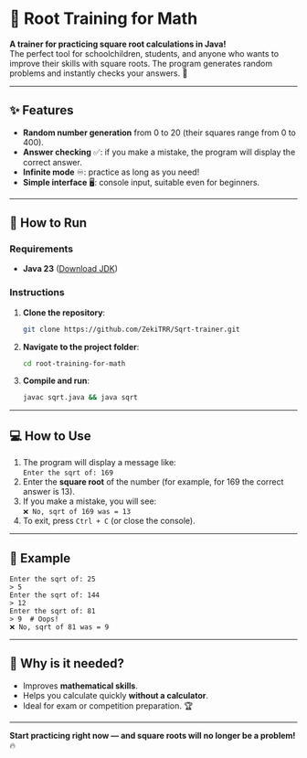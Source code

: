 
# 🧮 Root Training for Math

**A trainer for practicing square root calculations in Java!**  
The perfect tool for schoolchildren, students, and anyone who wants to improve their skills with square roots. The program generates random problems and instantly checks your answers. 🚀

---

## ✨ Features
- **Random number generation** from 0 to 20 (their squares range from 0 to 400).
- **Answer checking** ✅: if you make a mistake, the program will display the correct answer.
- **Infinite mode** ♾️: practice as long as you need!
- **Simple interface** 🖥️: console input, suitable even for beginners.

---

## 🚀 How to Run

### Requirements
- **Java 23** ([Download JDK](https://www.oracle.com/java/technologies/downloads/))

### Instructions
1. **Clone the repository**:
   ```bash
   git clone https://github.com/ZekiTRR/Sqrt-trainer.git
   ```
2. **Navigate to the project folder**:
   ```bash
   cd root-training-for-math
   ```
3. **Compile and run**:
   ```bash
   javac sqrt.java && java sqrt
   ```

---

## 💻 How to Use
1. The program will display a message like:  
   `Enter the sqrt of: 169`
2. Enter the **square root** of the number (for example, for 169 the correct answer is 13).
3. If you make a mistake, you will see:  
   `❌ No, sqrt of 169 was = 13`
4. To exit, press `Ctrl + C` (or close the console).

---

## 📝 Example
```
Enter the sqrt of: 25
> 5
Enter the sqrt of: 144
> 12
Enter the sqrt of: 81
> 9  # Oops!
❌ No, sqrt of 81 was = 9
```

---

## 🤔 Why is it needed?
- Improves **mathematical skills**.
- Helps you calculate quickly **without a calculator**.
- Ideal for exam or competition preparation. 🏆

---

**Start practicing right now — and square roots will no longer be a problem!** 🔥  
